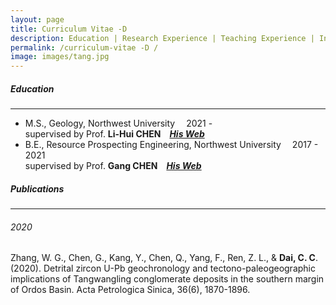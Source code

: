 ```yaml
---
layout: page
title: Curriculum Vitae -D
description: Education | Research Experience | Teaching Experience | Invited Talks | Research Award | Publications
permalink: /curriculum-vitae -D /
image: images/tang.jpg
---
```


##### <a name="education"></a>Education

---

- M.S., Geology, Northwest University &emsp;<span class="date">2021 - </span>
<br> supervised by Prof. **Li-Hui CHEN**&emsp;[<em>**His Web**</em>](http://www.rockingmantle.com/en/col.jsp?id=170)
- B.E., Resource Prospecting Engineering, Northwest University &emsp;<span class="date">2017 - 2021</span>
  <br>supervised by Prof. **Gang CHEN**&emsp;[<em>**His Web**</em>](http://geology.nwu.edu.cn/article/teacher/id/71.html)

##### <a name="publications"></a>Publications

---

###### <a name="publications-2020"></a>2020

Zhang, W. G., Chen, G., Kang, Y., Chen, Q., Yang, F., Ren, Z. L., & **Dai, C. C**. (2020). Detrital zircon U-Pb geochronology and tectono-paleogeographic implications of Tangwangling conglomerate deposits in the southern margin of Ordos Basin. Acta Petrologica Sinica, 36(6), 1870-1896. <a class="paperdl" target="_blank" href="/publications/2020-WG Z.pdf"><i class="fa fa-cloud-download" aria-hidden="true"></i></a>

